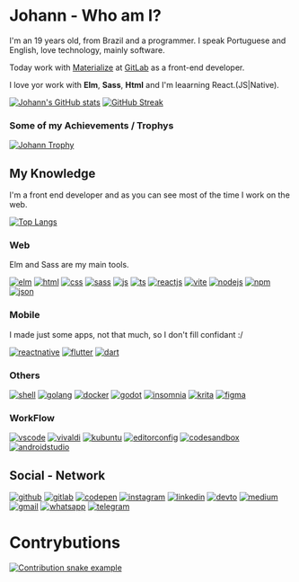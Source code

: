 # Johann - Who am I?

I'm an 19 years old, from Brazil and a programmer. I speak Portuguese and English, love technology, mainly software.

Today work with <a href="https://www.materialize.pro" target="_blank">Materialize</a> at <a href="https://gitlab.materialize.pro/johannpereira" target="_blank">GitLab</a> as a front-end developer.

I love yor work with **Elm**, **Sass**, **Html** and I'm leaarning React.(JS|Native).

<p>
  <a
    href="https://github.com/anuraghazra/github-readme-stats#themes"
    target="_blank"
    ><img
      src="https://github-readme-stats.vercel.app/api?username=Johann-Goncalves-Pereira&amp;show_icons=true&amp;no-frame=true&amp;no-bg=false&amp;margin-w=15&amp;margin-h=15&amp;theme=onedark&amp;hide_border=true"
      alt="Johann&#39;s GitHub stats"
  /></a>
  <a href="https://git.io/streak-stats" target="_blank"
    ><img
      src="http://github-readme-streak-stats.herokuapp.com?user=Johann-Goncalves-Pereira&amp;theme=onedark&amp;hide_border=true&amp;date_format=M%20j%5B%2C%20Y%5D"
      alt="GitHub Streak"
  /></a>
</p>
<!-- 
[![Johann's GitHub stats](https://github-readme-stats.vercel.app/api?username=Johann-Goncalves-Pereira&show_icons=true&no-frame=true&no-bg=false&margin-w=15&margin-h=15&theme=onedark&hide_border=true)](https://github.com/anuraghazra/github-readme-stats#themes)
[![GitHub Streak](http://github-readme-streak-stats.herokuapp.com?user=Johann-Goncalves-Pereira&theme=onedark&hide_border=true&date_format=M%20j%5B%2C%20Y%5D)](https://git.io/streak-stats)
 -->

<!-- [![Johann's wakatime stats](https://github-readme-stats.vercel.app/api/wakatime?username=Johann_Goncalves)](https://github.com/anuraghazra/github-readme-stats) -->

### Some of my Achievements / Trophys

<p>
  <a href="https://github.com/ryo-ma/github-profile-trophy" target="_blank"
    ><img
      src="https://github-profile-trophy.vercel.app/?username=Johann-Goncalves-Pereira&amp;no-frame=true&amp;no-bg=false&amp;margin-w=15&amp;margin-h=15&amp;theme=onedark"
      alt="Johann Trophy"
  /></a>
</p>
<!-- 
[![Johann Trophy](https://github-profile-trophy.vercel.app/?username=Johann-Goncalves-Pereira&no-frame=true&no-bg=false&margin-w=15&margin-h=15&theme=onedark)](https://github.com/ryo-ma/github-profile-trophy)
 -->
 
## My Knowledge
I'm a front end developer and as you can see most of the time I work on the web.
<p>
  <a href="https://github.com/anuraghazra/github-readme-stats" target="_blank"
    ><img
      src="https://github-readme-stats.vercel.app/api/top-langs/?username=Johann-Goncalves-Pereira&amp;layout=compact&amp;no-frame=true&amp;no-bg=false&amp;margin-w=15&amp;margin-h=15&amp;theme=onedark&amp;hide_border=true"
      alt="Top Langs"
  /></a>
</p>
<!-- 
[![Top Langs](https://github-readme-stats.vercel.app/api/top-langs/?username=Johann-Goncalves-Pereira&layout=compact&no-frame=true&no-bg=false&margin-w=15&margin-h=15&theme=onedark&hide_border=true)](https://github.com/anuraghazra/github-readme-stats)
 -->
 
### Web
Elm and Sass are my main tools.
<p>
  <a href="https://elm-lang.org" target="_blank"
    ><img
      src="https://user-images.githubusercontent.com/62612685/156861010-fb9c0fce-df73-4bed-b911-a7f16077b06a.svg"
      alt="elm"
  /></a>
  <a href="https://developer.mozilla.org/en-US/docs/Web/HTML" target="_blank"
    ><img
      src="https://img.shields.io/badge/HTML5-E34F26?style=for-the-badge&amp;logo=html5&amp;logoColor=white"
      alt="html"
  /></a>
  <a href="https://developer.mozilla.org/en-US/docs/Web/CSS" target="_blank"
    ><img
      src="https://img.shields.io/badge/CSS3-1572B6?style=for-the-badge&amp;logo=css3&amp;logoColor=white"
      alt="css"
  /></a>
  <a href="https://sass-lang.com" target="_blank"
    ><img
      src="https://img.shields.io/badge/Sass-CC6699?style=for-the-badge&amp;logo=sass&amp;logoColor=white"
      alt="sass"
  /></a>
  <a href="https://www.javascript.com" target="_blank"
    ><img
      src="https://img.shields.io/badge/JavaScript-323330?style=for-the-badge&amp;logo=javascript&amp;logoColor=F7DF1E"
      alt="js"
  /></a>
  <a href="https://www.typescriptlang.org" target="_blank"
    ><img
      src="https://img.shields.io/badge/TypeScript-007ACC?style=for-the-badge&amp;logo=typescript&amp;logoColor=white"
      alt="ts"
  /></a>
  <a href="https://reactjs.org" target="_blank"
    ><img
      src="https://img.shields.io/badge/React-20232A?style=for-the-badge&amp;logo=react&amp;logoColor=61DAFB"
      alt="reactjs"
  /></a>
  <a href="https://vitejs.dev" target="_blank"
    ><img
      src="https://img.shields.io/badge/Vite-B73BFE?style=for-the-badge&amp;logo=vite&amp;logoColor=FFD62E"
      alt="vite"
  /></a>
  <a href="https://nodejs.org/en/" target="_blank"
    ><img
      src="https://img.shields.io/badge/Node.js-339933?style=for-the-badge&amp;logo=nodedotjs&amp;logoColor=white"
      alt="nodejs"
  /></a>
  <a href="https://www.npmjs.com" target="_blank"
    ><img
      src="https://img.shields.io/badge/npm-CB3837?style=for-the-badge&amp;logo=npm&amp;logoColor=white"
      alt="npm"
  /></a>
  <a href="https://www.json.org/json-en.html" target="_blank"
    ><img
      src="https://img.shields.io/badge/json-5E5C5C?style=for-the-badge&amp;logo=json&amp;logoColor=white"
      alt="json"
  /></a>
</p>
<!-- 
[![elm (4)](https://user-images.githubusercontent.com/62612685/156861010-fb9c0fce-df73-4bed-b911-a7f16077b06a.svg)](https://elm-lang.org)
[![html](https://img.shields.io/badge/HTML5-E34F26?style=for-the-badge&logo=html5&logoColor=white)](https://developer.mozilla.org/en-US/docs/Web/HTML)
[![css](https://img.shields.io/badge/CSS3-1572B6?style=for-the-badge&logo=css3&logoColor=white)](https://developer.mozilla.org/en-US/docs/Web/CSS)
[![sass](https://img.shields.io/badge/Sass-CC6699?style=for-the-badge&logo=sass&logoColor=white)](https://sass-lang.com)
[![js](https://img.shields.io/badge/JavaScript-323330?style=for-the-badge&logo=javascript&logoColor=F7DF1E)](https://www.javascript.com)
[![ts](https://img.shields.io/badge/TypeScript-007ACC?style=for-the-badge&logo=typescript&logoColor=white)](https://www.typescriptlang.org)
[![reactjs](https://img.shields.io/badge/React-20232A?style=for-the-badge&logo=react&logoColor=61DAFB)](https://reactjs.org)
[![vite](https://img.shields.io/badge/Vite-B73BFE?style=for-the-badge&logo=vite&logoColor=FFD62E)](https://vitejs.dev)
[![nodejs](https://img.shields.io/badge/Node.js-339933?style=for-the-badge&logo=nodedotjs&logoColor=white)](https://nodejs.org/en/)
[![npm](https://img.shields.io/badge/npm-CB3837?style=for-the-badge&logo=npm&logoColor=white)](https://www.npmjs.com)
[![json](https://img.shields.io/badge/json-5E5C5C?style=for-the-badge&logo=json&logoColor=white)](https://www.json.org/json-en.html)
 -->

### Mobile
I made just some apps, not that much, so I don't fill confidant :/
<p>
  <a href="https://reactnative.dev" target="_blank"
    ><img
      src="https://img.shields.io/badge/React_Native-20232A?style=for-the-badge&amp;logo=react&amp;logoColor=61DAFB"
      alt="reactnative"
  /></a>
  <a href="https://flutter.dev" target="_blank"
    ><img
      src="https://img.shields.io/badge/Flutter-02569B?style=for-the-badge&amp;logo=flutter&amp;logoColor=white"
      alt="flutter"
  /></a>
  <a href="https://dart.dev" target="_blank"
    ><img
      src="https://img.shields.io/badge/Dart-0175C2?style=for-the-badge&amp;logo=dart&amp;logoColor=white"
      alt="dart"
  /></a>
</p>
<!-- 
[![reactnative](https://img.shields.io/badge/React_Native-20232A?style=for-the-badge&logo=react&logoColor=61DAFB)](https://reactnative.dev)
[![flutter](https://img.shields.io/badge/Flutter-02569B?style=for-the-badge&logo=flutter&logoColor=white)](https://flutter.dev)
[![dart](https://img.shields.io/badge/Dart-0175C2?style=for-the-badge&logo=dart&logoColor=white)](https://dart.dev)
 -->

### Others
<p>
  <a href="https://www.gnu.org/software/bash/" target="_blank"
    ><img
      src="https://img.shields.io/badge/Shell_Script-121011?style=for-the-badge&amp;logo=gnu-bash&amp;logoColor=white"
      alt="shell"
  /></a>
  <a href="https://go.dev" target="_blank"
    ><img
      src="https://img.shields.io/badge/Go-00ADD8?style=for-the-badge&amp;logo=go&amp;logoColor=white"
      alt="golang"
  /></a>
  <a href="https://www.docker.com" target="_blank"
    ><img
      src="https://img.shields.io/badge/Docker-2CA5E0?style=for-the-badge&amp;logo=docker&amp;logoColor=white"
      alt="docker"
  /></a>
  <a href="https://godotengine.org" target="_blank"
    ><img
      src="https://img.shields.io/badge/Godot-478CBF?style=for-the-badge&amp;logo=GodotEngine&amp;logoColor=white"
      alt="godot"
  /></a>
  <a href="https://insomnia.rest" target="_blank"
    ><img
      src="https://img.shields.io/badge/Insomnia-5849be?style=for-the-badge&amp;logo=Insomnia&amp;logoColor=white"
      alt="insomnia"
  /></a>
  <a href="https://krita.org/en/" target="_blank"
    ><img
      src="https://img.shields.io/badge/Krita-203759?style=for-the-badge&amp;logo=krita&amp;logoColor=EEF37B"
      alt="krita"
  /></a>
  <a href="https://www.figma.com/" target="_blank"
    ><img
      src="https://img.shields.io/badge/Figma-F24E1E?style=for-the-badge&amp;logo=figma&amp;logoColor=white"
      alt="figma"
  /></a>
</p>
<!-- 
[![shell](https://img.shields.io/badge/Shell_Script-121011?style=for-the-badge&logo=gnu-bash&logoColor=white)](https://www.gnu.org/software/bash/)
[![golang](https://img.shields.io/badge/Go-00ADD8?style=for-the-badge&logo=go&logoColor=white)](https://go.dev)
[![docker](https://img.shields.io/badge/Docker-2CA5E0?style=for-the-badge&logo=docker&logoColor=white)](https://www.docker.com)
[![godot](https://img.shields.io/badge/Godot-478CBF?style=for-the-badge&logo=GodotEngine&logoColor=white)](https://godotengine.org)
[![insomnia](https://img.shields.io/badge/Insomnia-5849be?style=for-the-badge&logo=Insomnia&logoColor=white)](https://insomnia.rest)
[![krita](https://img.shields.io/badge/Krita-203759?style=for-the-badge&logo=krita&logoColor=EEF37B)](https://krita.org/en/)
[![figma](https://img.shields.io/badge/Figma-F24E1E?style=for-the-badge&logo=figma&logoColor=white)](https://www.figma.com/)
 -->
 
### WorkFlow
<p>
  <a href="https://code.visualstudio.com" target="_blank"
    ><img
      src="https://img.shields.io/badge/Visual_Studio_Code-0078D4?style=for-the-badge&amp;logo=visual%20studio%20code&amp;logoColor=white"
      alt="vscode"
  /></a>
  <a href="https://vivaldi.com" target="_blank"
    ><img
      src="https://img.shields.io/badge/Vivaldi-EF3939?style=for-the-badge&amp;logo=Vivaldi&amp;logoColor=white"
      alt="vivaldi"
  /></a>
  <a href="https://kde.org" target="_blank"
    ><img
      src="https://img.shields.io/badge/Ubuntu-E95420?style=for-the-badge&amp;logo=ubuntu&amp;logoColor=white"
      alt="kubuntu"
  /></a>
  <a href="https://editorconfig.org" target="_blank"
    ><img
      src="https://img.shields.io/badge/Editor%20Config-E0EFEF?style=for-the-badge&amp;logo=editorconfig&amp;logoColor=000"
      alt="editorconfig"
  /></a>
  <a href="https://codesandbox.io/?from-app=1" target="_blank"
    ><img
      src="https://img.shields.io/badge/Codesandbox-000000?style=for-the-badge&amp;logo=CodeSandbox&amp;logoColor=white"
      alt="codesandbox"
  /></a>
  <a href="https://developer.android.com/studio" target="_blank"
    ><img
      src="https://img.shields.io/badge/Android_Studio-3DDC84?style=for-the-badge&amp;logo=android-studio&amp;logoColor=white"
      alt="androidstudio"
  /></a>
</p>
<!-- 
[![vscode](https://img.shields.io/badge/Visual_Studio_Code-0078D4?style=for-the-badge&logo=visual%20studio%20code&logoColor=white)](https://code.visualstudio.com)
[![vivaldi](https://img.shields.io/badge/Vivaldi-EF3939?style=for-the-badge&logo=Vivaldi&logoColor=white)](https://vivaldi.com)
[![kubuntu](https://img.shields.io/badge/Ubuntu-E95420?style=for-the-badge&logo=ubuntu&logoColor=white)](https://kde.org)
[![editorconfig](https://img.shields.io/badge/Editor%20Config-E0EFEF?style=for-the-badge&logo=editorconfig&logoColor=000)](https://editorconfig.org)
[![codesandbox](https://img.shields.io/badge/Codesandbox-000000?style=for-the-badge&logo=CodeSandbox&logoColor=white)](https://codesandbox.io/?from-app=1)
[![androidstudio](https://img.shields.io/badge/Android_Studio-3DDC84?style=for-the-badge&logo=android-studio&logoColor=white)](https://developer.android.com/studio)
 -->

## Social - Network
<p>
  <a href="https://github.com/Johann-Goncalves-Pereira" target="_blank"
    ><img
      src="https://img.shields.io/badge/GitHub-100000?style=for-the-badge&amp;logo=github&amp;logoColor=white"
      alt="github"
  /></a>
  <a href="https://gitlab.materialize.pro/johannpereira" target="_blank"
    ><img
      src="https://img.shields.io/badge/GitLab-330F63?style=for-the-badge&amp;logo=gitlab&amp;logoColor=white"
      alt="gitlab"
  /></a>
  <a href="https://codepen.io/johann-goncalves-pereira" target="_blank"
    ><img
      src="https://img.shields.io/badge/Codepen-000000?style=for-the-badge&amp;logo=codepen&amp;logoColor=white"
      alt="codepen"
  /></a>
  <a href="https://www.instagram.com/johanngon_/" target="_blank"
    ><img
      src="https://img.shields.io/badge/Instagram-E4405F?style=for-the-badge&amp;logo=instagram&amp;logoColor=white"
      alt="instagram"
  /></a>
  <a
    href="https://www.linkedin.com/in/johann-pereira-a798961b3/"
    target="_blank"
    ><img
      src="https://img.shields.io/badge/LinkedIn-0077B5?style=for-the-badge&amp;logo=linkedin&amp;logoColor=white"
      alt="linkedin"
  /></a>
  <a href="https://dev.to/johanngoncalvespereira" target="_blank"
    ><img
      src="https://img.shields.io/badge/dev.to-0A0A0A?style=for-the-badge&amp;logo=devdotto&amp;logoColor=white"
      alt="devto"
  /></a>
  <a href="https://medium.com/@johann.gon.pereira" target="_blank"
    ><img
      src="https://img.shields.io/badge/Medium-12100E?style=for-the-badge&amp;logo=medium&amp;logoColor=white"
      alt="medium"
  /></a>
  <a href="https://johann.gon.pereira@gmail.com" target="_blank"
    ><img
      src="https://img.shields.io/badge/Gmail-D14836?style=for-the-badge&amp;logo=gmail&amp;logoColor=white"
      alt="gmail"
  /></a>
  <a
    href="https://api.whatsapp.com/send?phone=+5541991422303&amp;text=sua%20mensagem"
    target="_blank"
    ><img
      src="https://img.shields.io/badge/WhatsApp-25D366?style=for-the-badge&amp;logo=whatsapp&amp;logoColor=white"
      alt="whatsapp"
  /></a>
  <a href="https://t.me/JohannGoncalvesPereira" target="_blank"
    ><img
      src="https://img.shields.io/badge/Telegram-2CA5E0?style=for-the-badge&amp;logo=telegram&amp;logoColor=white"
      alt="telegram"
  /></a>
</p>
<!-- 
[![github](https://img.shields.io/badge/GitHub-100000?style=for-the-badge&logo=github&logoColor=white)](https://github.com/Johann-Goncalves-Pereira)
[![gitlab](https://img.shields.io/badge/GitLab-330F63?style=for-the-badge&logo=gitlab&logoColor=white)](https://gitlab.materialize.pro/johannpereira)
[![codepen](https://img.shields.io/badge/Codepen-000000?style=for-the-badge&logo=codepen&logoColor=white)](https://codepen.io/johann-goncalves-pereira)
[![instagram](https://img.shields.io/badge/Instagram-E4405F?style=for-the-badge&logo=instagram&logoColor=white)](https://www.instagram.com/johanngon_/)
[![linkedin](https://img.shields.io/badge/LinkedIn-0077B5?style=for-the-badge&logo=linkedin&logoColor=white)](https://www.linkedin.com/in/johann-pereira-a798961b3/)
[![devto](https://img.shields.io/badge/dev.to-0A0A0A?style=for-the-badge&logo=devdotto&logoColor=white)](https://dev.to/johanngoncalvespereira)
[![medium](https://img.shields.io/badge/Medium-12100E?style=for-the-badge&logo=medium&logoColor=white)](https://medium.com/@johann.gon.pereira)
[![gmail](https://img.shields.io/badge/Gmail-D14836?style=for-the-badge&logo=gmail&logoColor=white)](https://johann.gon.pereira@gmail.com)
[![whatsapp](https://img.shields.io/badge/WhatsApp-25D366?style=for-the-badge&logo=whatsapp&logoColor=white)](https://api.whatsapp.com/send?phone=+5541991422303&text=sua%20mensagem)
[![telegram](https://img.shields.io/badge/Telegram-2CA5E0?style=for-the-badge&logo=telegram&logoColor=white)](https://t.me/JohannGoncalvesPereira)
 -->
 
# Contrybutions
<p>
  <a
    href="https://github.com/marketplace/actions/generate-readme-md-snake"
    target="_blank"
    ><img
      src="https://github.com/Johann-Goncalves-Pereira/Johann-Goncalves-Pereira/blob/output/github-contribution-grid-snake.svg"
      alt="Contribution snake example"
  /></a>
</p>
<!-- 
[![Contribution snake example](https://github.com/Johann-Goncalves-Pereira/Johann-Goncalves-Pereira/blob/output/github-contribution-grid-snake.svg)](https://github.com/marketplace/actions/generate-readme-md-snake)
 -->

<!---
Johann-Goncalves-Pereira/Johann-Goncalves-Pereira is a ✨ special ✨ repository because its `README.md` (this file) appears on your GitHub profile.
You can click the Preview link to take a look at your changes.
--->

